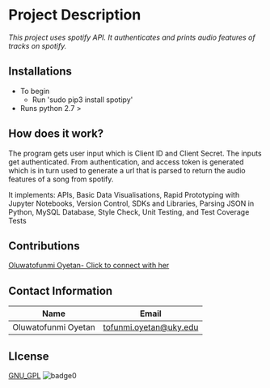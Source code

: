 # Project Description
*This project uses spotify API. It authenticates and prints audio features of tracks on spotify.*


## Installations
* To begin
  * Run 'sudo pip3 install spotipy' 
* Runs python 2.7 >

## How does it work?
The program gets user input which is Client ID and Client Secret. The inputs get authenticated. From authentication, and access token is generated which is in turn used to generate a url that is parsed to return the audio features of a song from spotify.

It implements: APIs, Basic Data Visualisations, Rapid Prototyping with Jupyter Notebooks, Version Control, SDKs and Libraries, Parsing JSON in Python, MySQL Database, Style Check, Unit Testing, and Test Coverage Tests

## Contributions 
[Oluwatofunmi Oyetan- Click to connect with her](www.linkedin.com/in/oluwatofunmi-oyetan-81ba71190) 
 

## Contact Information 
Name                | Email
--------------------|------------------------
Oluwatofunmi Oyetan | tofunmi.oyetan@uky.edu

## LIcense
[GNU_GPL](license)
![badge0](https://img.shields.io/static/v1?label=<license>&message=<GNU>&color=<tourquoise>)
